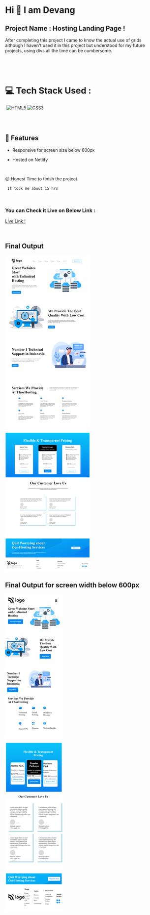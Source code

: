 # Hi 👋 I am Devang 
 


## Project Name : **Hosting Landing Page !**

After completing this project I came to know the actual use of grids although I haven't used it in this project but understood for my future projects, using divs all the time can be cumbersome. 


</br>

​

# 💻 Tech Stack Used :

​
![HTML5](https://img.shields.io/badge/html5-%23E34F26.svg?style=for-the-badge&logo=html5&logoColor=white) ![CSS3](https://img.shields.io/badge/css3-%231572B6.svg?style=for-the-badge&logo=css3&logoColor=white) 

</br>
​

## 📝 Features

- Responsive for screen size below 600px

- Hosted on Netlify

</br>

😌 Honest Time to finish the project

     It took me about 15 hrs

</br>

### You can Check it Live on Below Link :


[Live Link !]()

</br>

##  Final Output

![pic](./ppic.png)
</br>

##  Final Output for screen width below 600px
![pic](./mobile.png)

​


